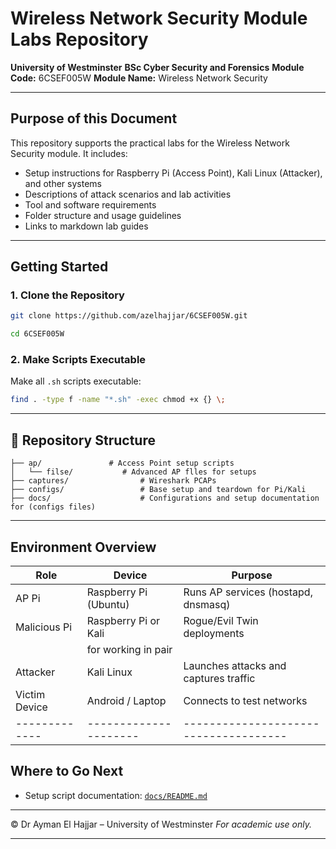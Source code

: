 # Wireless Network Security Module Labs Repository

**University of Westminster**
**BSc Cyber Security and Forensics**
**Module Code:** 6CSEF005W
**Module Name:** Wireless Network Security

---

## Purpose of this Document

This repository supports the practical labs for the Wireless Network Security module. It includes:

* Setup instructions for Raspberry Pi (Access Point), Kali Linux (Attacker), and other systems
* Descriptions of attack scenarios and lab activities
* Tool and software requirements
* Folder structure and usage guidelines
* Links to markdown lab guides

---

## Getting Started

### 1. Clone the Repository

```bash
git clone https://github.com/azelhajjar/6CSEF005W.git
```
```bash
cd 6CSEF005W
```

### 2. Make Scripts Executable

Make all `.sh` scripts executable:

```bash
find . -type f -name "*.sh" -exec chmod +x {} \;
```


---

## 🧰 Repository Structure

```plaintext
├── ap/               # Access Point setup scripts
│   └── filse/           # Advanced AP flles for setups
├── captures/                # Wireshark PCAPs
├── configs/                 # Base setup and teardown for Pi/Kali
├── docs/                    # Configurations and setup documentation for (configs files)
```

---

## Environment Overview

| Role          | Device                | Purpose                               |
| ------------- | --------------------- | ------------------------------------- |
| AP Pi         | Raspberry Pi (Ubuntu) | Runs AP services (hostapd, dnsmasq)   |
| Malicious Pi  | Raspberry Pi or Kali  | Rogue/Evil Twin deployments           |
|               |  for working in pair  |                                       |
| Attacker      | Kali Linux            | Launches attacks and captures traffic |
| Victim Device | Android / Laptop      | Connects to test networks             |
| ------------- | --------------------- | ------------------------------------- |

## Where to Go Next

* Setup script documentation: [`docs/README.md`](docs/README.md)

---

© Dr Ayman El Hajjar – University of Westminster
*For academic use only.*

---
